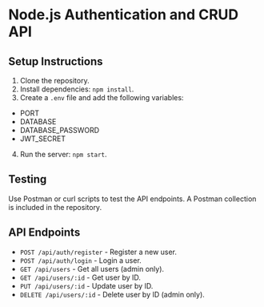 # Node.js Authentication and CRUD API

## Setup Instructions

1. Clone the repository.
2. Install dependencies: `npm install`.
3. Create a `.env` file and add the following variables:
- PORT
- DATABASE
- DATABASE_PASSWORD
- JWT_SECRET

4. Run the server: `npm start`.

## Testing

Use Postman or curl scripts to test the API endpoints. A Postman collection is included in the repository.

## API Endpoints

- `POST /api/auth/register` - Register a new user.
- `POST /api/auth/login` - Login a user.
- `GET /api/users` - Get all users (admin only).
- `GET /api/users/:id` - Get user by ID.
- `PUT /api/users/:id` - Update user by ID.
- `DELETE /api/users/:id` - Delete user by ID (admin only).
